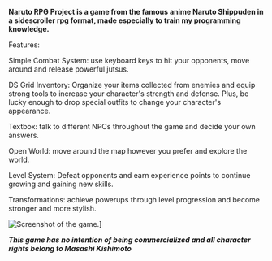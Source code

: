 **Naruto RPG Project is a game from the famous anime Naruto Shippuden in a sidescroller rpg format, made especially to train my programming knowledge.**

Features:

Simple Combat System: use keyboard keys to hit your opponents, move around and release powerful jutsus.

DS Grid Inventory: Organize your items collected from enemies and equip strong tools to increase your character's strength and defense. Plus, be lucky enough to drop special outfits to change your character's appearance.

Textbox: talk to different NPCs throughout the game and decide your own answers.

Open World: move around the map however you prefer and explore the world.

Level System: Defeat opponents and earn experience points to continue growing and gaining new skills.

Transformations: achieve powerups through level progression and become stronger and more stylish.

![Screenshot of the game.](https://imgur.com/a/3pWHaoX)]

***This game has no intention of being commercialized and all character rights belong to Masashi Kishimoto***

